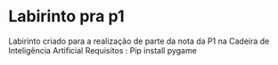 # Labirinto pra p1
Labirinto criado para a realização de parte da nota da P1 na Cadeira de Inteligência Artificial 
Requisitos :
Pip install pygame
